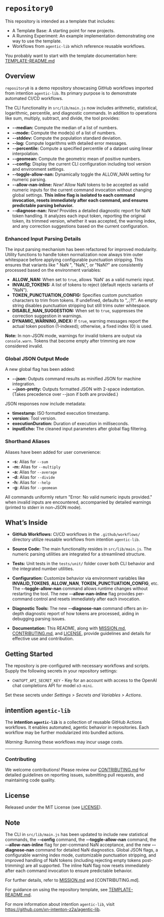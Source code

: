 # `repository0`

This repository is intended as a template that includes:
* A Template Base: A starting point for new projects.
* A Running Experiment: An example implementation demonstrating one way to use the template.
* Workflows from `agentic‑lib` which reference reusable workflows.

You probably want to start with the template documentation here: [TEMPLATE-README.md](https://github.com/xn-intenton-z2a/agentic-lib/blob/main/TEMPLATE-README.md)

## Overview

`repository0` is a demo repository showcasing GitHub workflows imported from intentïon `agentic‑lib`. Its primary purpose is to demonstrate automated CI/CD workflows.

The CLI functionality in `src/lib/main.js` now includes arithmetic, statistical, logarithmic, percentile, and diagnostic commands. In addition to operations like sum, multiply, subtract, and divide, the tool provides:

- **--median:** Compute the median of a list of numbers.
- **--mode:** Compute the mode(s) of a list of numbers.
- **--stddev:** Compute the population standard deviation.
- **--log:** Compute logarithms with detailed error messages.
- **--percentile:** Compute a specified percentile of a dataset using linear interpolation.
- **--geomean:** Compute the geometric mean of positive numbers.
- **--config:** Display the current CLI configuration including tool version and environment settings.
- **--toggle-allow-nan:** Dynamically toggle the ALLOW_NAN setting for numeric parsing.
- **--allow-nan-inline:** *New!* Allow NaN tokens to be accepted as valid numeric inputs for the current command invocation without changing global settings. **This inline flag is isolated to each command invocation, resets immediately after each command, and ensures predictable parsing behavior.**
- **--diagnose-nan:** *New!* Provides a detailed diagnostic report for NaN token handling. It analyzes each input token, reporting the original token, its trimmed version, whether it was accepted, the warning index, and any correction suggestions based on the current configuration.

### Enhanced Input Parsing Details
The input parsing mechanism has been refactored for improved modularity. Utility functions to handle token normalization now always trim outer whitespace before applying configurable punctuation stripping. This ensures that variants like " NaN ", "NaN,", or "NaN?" are consistently processed based on the environment variables:
- **ALLOW_NAN:** When set to `true`, allows 'NaN' as a valid numeric input.
- **INVALID_TOKENS:** A list of tokens to reject (default rejects variants of "NaN").
- **TOKEN_PUNCTUATION_CONFIG:** Specifies custom punctuation characters to trim from tokens. If undefined, defaults to ",.;?!". An empty string disables punctuation stripping but still trims outer whitespace.
- **DISABLE_NAN_SUGGESTION:** When set to `true`, suppresses the correction suggestion in warnings.
- **DYNAMIC_WARNING_INDEX:** If `true`, warning messages report the actual token position (1-indexed); otherwise, a fixed index (0) is used.

**Note:** In non-JSON mode, warnings for invalid tokens are output via `console.warn`. Tokens that become empty after trimming are now considered invalid.

### Global JSON Output Mode
A new global flag has been added:
- **--json:** Outputs command results as minified JSON for machine integration.
- **--json-pretty:** Outputs formatted JSON with 2-space indentation. (Takes precedence over --json if both are provided.)

JSON responses now include metadata:
- **timestamp:** ISO formatted execution timestamp.
- **version:** Tool version.
- **executionDuration:** Duration of execution in milliseconds.
- **inputEcho:** The cleaned input parameters after global flag filtering.

### Shorthand Aliases
Aliases have been added for user convenience:
- **-s:** Alias for `--sum`
- **-m:** Alias for `--multiply`
- **-a:** Alias for `--average`
- **-d:** Alias for `--divide`
- **-h:** Alias for `--help`
- **-g:** Alias for `--geomean`

All commands uniformly return "Error: No valid numeric inputs provided." when invalid inputs are encountered, accompanied by detailed warnings (printed to stderr in non-JSON mode).

## What’s Inside

- **GitHub Workflows:**
  CI/CD workflows in the `.github/workflows/` directory utilize reusable workflows from intentïon `agentic‑lib`.

- **Source Code:**
  The main functionality resides in `src/lib/main.js`. The numeric parsing utilities are integrated for a streamlined structure.

- **Tests:**
  Unit tests in the `tests/unit/` folder cover both CLI behavior and the integrated number utilities.

- **Configuration:**
  Customize behavior via environment variables like **INVALID_TOKENS**, **ALLOW_NAN**, **TOKEN_PUNCTUATION_CONFIG**, etc. The **--toggle-allow-nan** command allows runtime changes without restarting the tool. The new **--allow-nan-inline** flag provides per-command control and resets immediately after each invocation.

- **Diagnostic Tools:**
  The new **--diagnose-nan** command offers an in-depth diagnostic report of how tokens are processed, aiding in debugging parsing issues.

- **Documentation:**
  This README, along with [MISSION.md](./MISSION.md), [CONTRIBUTING.md](./CONTRIBUTING.md), and [LICENSE](./LICENSE), provide guidelines and details for effective use and contribution.

## Getting Started

The repository is pre-configured with necessary workflows and scripts. Supply the following secrets in your repository settings:
- `CHATGPT_API_SECRET_KEY` - Key for an account with access to the OpenAI chat completions API for model `o3-mini`.

Set these secrets under *Settings > Secrets and Variables > Actions*.

## intentïon `agentic‑lib`

The **intentïon `agentic‑lib`** is a collection of reusable GitHub Actions workflows. It enables automated, agentic behavior in repositories. Each workflow may be further modularized into bundled actions.

*Warning:* Running these workflows may incur usage costs.

---

### Contributing

We welcome contributions! Please review our [CONTRIBUTING.md](./CONTRIBUTING.md) for detailed guidelines on reporting issues, submitting pull requests, and maintaining code quality.

## License

Released under the MIT License (see [LICENSE](./LICENSE)).

## Note

The CLI in `src/lib/main.js` has been updated to include new statistical commands, the **--config** command, the **--toggle-allow-nan** command, the **--allow-nan-inline** flag for per-command NaN acceptance, and the new **--diagnose-nan** command for detailed NaN diagnostics. Global JSON flags, a configurable warning index mode, customizable punctuation stripping, and improved handling of NaN tokens (including rejecting empty tokens post-trimming) are all supported. The inline NaN flag now resets immediately after each command invocation to ensure predictable behavior.

For further details, refer to [MISSION.md](./MISSION.md) and [CONTRIBUTING.md].

For guidance on using the repository template, see [TEMPLATE-README.md](https://github.com/xn-intenton-z2a/agentic-lib/blob/main/TEMPLATE-README.md).

For more information about intentïon `agentic‑lib`, visit https://github.com/xn-intenton-z2a/agentic-lib.
